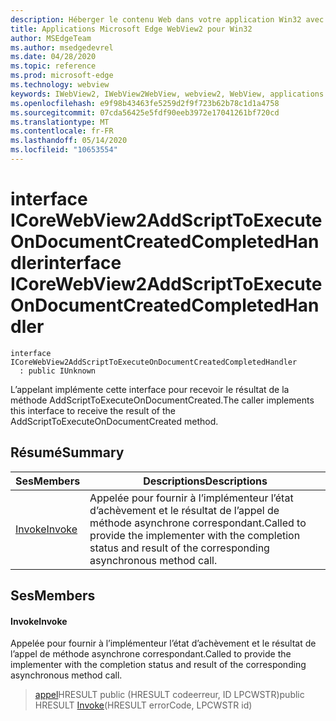 ```yaml
---
description: Héberger le contenu Web dans votre application Win32 avec le contrôle Microsoft Edge WebView2
title: Applications Microsoft Edge WebView2 pour Win32
author: MSEdgeTeam
ms.author: msedgedevrel
ms.date: 04/28/2020
ms.topic: reference
ms.prod: microsoft-edge
ms.technology: webview
keywords: IWebView2, IWebView2WebView, webview2, WebView, applications Win32, Win32, Edge, ICoreWebView2, ICoreWebView2Controller, contrôle de navigateur, html Edge
ms.openlocfilehash: e9f98b43463fe5259d2f9f723b62b78c1d1a4758
ms.sourcegitcommit: 07cda56425e5fdf90eeb3972e17041261bf720cd
ms.translationtype: MT
ms.contentlocale: fr-FR
ms.lasthandoff: 05/14/2020
ms.locfileid: "10653554"
---
```

# <span data-ttu-id="b7943-104">interface ICoreWebView2AddScriptToExecuteOnDocumentCreatedCompletedHandler</span><span class="sxs-lookup"><span data-stu-id="b7943-104">interface ICoreWebView2AddScriptToExecuteOnDocumentCreatedCompletedHandler</span></span> 

```
interface ICoreWebView2AddScriptToExecuteOnDocumentCreatedCompletedHandler
  : public IUnknown
```

<span data-ttu-id="b7943-105">L’appelant implémente cette interface pour recevoir le résultat de la méthode AddScriptToExecuteOnDocumentCreated.</span><span class="sxs-lookup"><span data-stu-id="b7943-105">The caller implements this interface to receive the result of the AddScriptToExecuteOnDocumentCreated method.</span></span>

## <span data-ttu-id="b7943-106">Résumé</span><span class="sxs-lookup"><span data-stu-id="b7943-106">Summary</span></span>

 <span data-ttu-id="b7943-107">Ses</span><span class="sxs-lookup"><span data-stu-id="b7943-107">Members</span></span>                        | <span data-ttu-id="b7943-108">Descriptions</span><span class="sxs-lookup"><span data-stu-id="b7943-108">Descriptions</span></span>
--------------------------------|---------------------------------------------
[<span data-ttu-id="b7943-109">Invoke</span><span class="sxs-lookup"><span data-stu-id="b7943-109">Invoke</span></span>](#invoke) | <span data-ttu-id="b7943-110">Appelée pour fournir à l’implémenteur l’état d’achèvement et le résultat de l’appel de méthode asynchrone correspondant.</span><span class="sxs-lookup"><span data-stu-id="b7943-110">Called to provide the implementer with the completion status and result of the corresponding asynchronous method call.</span></span>

## <span data-ttu-id="b7943-111">Ses</span><span class="sxs-lookup"><span data-stu-id="b7943-111">Members</span></span>

#### <span data-ttu-id="b7943-112">Invoke</span><span class="sxs-lookup"><span data-stu-id="b7943-112">Invoke</span></span> 

<span data-ttu-id="b7943-113">Appelée pour fournir à l’implémenteur l’état d’achèvement et le résultat de l’appel de méthode asynchrone correspondant.</span><span class="sxs-lookup"><span data-stu-id="b7943-113">Called to provide the implementer with the completion status and result of the corresponding asynchronous method call.</span></span>

> <span data-ttu-id="b7943-114">[appel](#invoke)HRESULT public (HRESULT codeerreur, ID LPCWSTR)</span><span class="sxs-lookup"><span data-stu-id="b7943-114">public HRESULT [Invoke](#invoke)(HRESULT errorCode, LPCWSTR id)</span></span>

